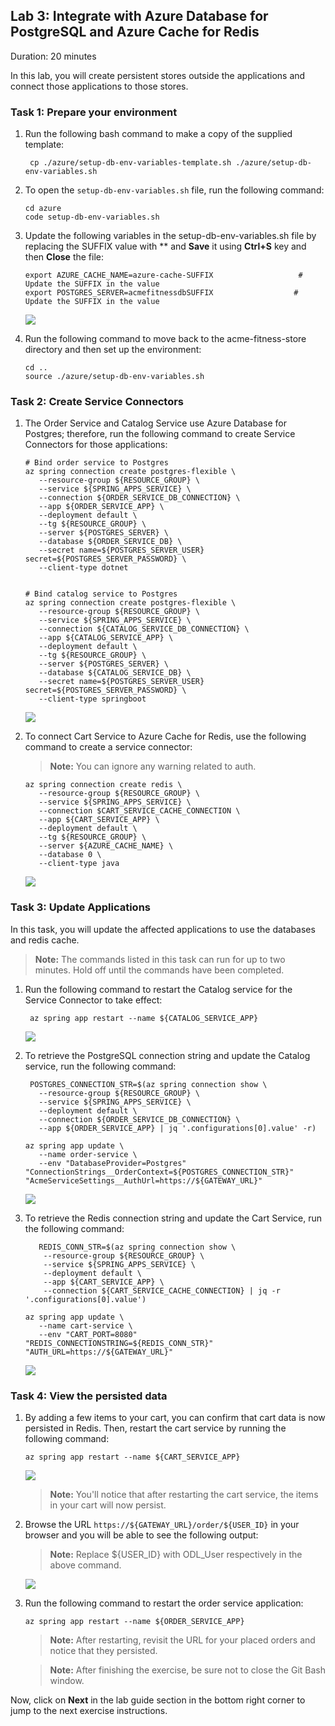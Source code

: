 ## Lab 3: Integrate with Azure Database for PostgreSQL and Azure Cache for Redis

Duration: 20 minutes

In this lab, you will create persistent stores outside the applications and connect those applications to those stores.

### Task 1: Prepare your environment 

1. Run the following bash command to make a copy of the supplied template:

   ```shell
    cp ./azure/setup-db-env-variables-template.sh ./azure/setup-db-env-variables.sh
   ```
   
1. To open the `setup-db-env-variables.sh` file, run the following command:

   ```shell
   cd azure
   code setup-db-env-variables.sh
   ```

1. Update the following variables in the setup-db-env-variables.sh file by replacing the SUFFIX value with **<inject key="DeploymentID" enableCopy="true" /> and **Save** it using **Ctrl+S** key and then **Close** the file:

   ```shell
   export AZURE_CACHE_NAME=azure-cache-SUFFIX                   # Update the SUFFIX in the value
   export POSTGRES_SERVER=acmefitnessdbSUFFIX                  # Update the SUFFIX in the value
   ```
   
   ![](Images/Ex3-T1-S3.png)
   
   
1. Run the following command to move back to the acme-fitness-store directory and then set up the environment:
  
   ```shell
   cd ..
   source ./azure/setup-db-env-variables.sh
   ```
   
### Task 2: Create Service Connectors
   
 1. The Order Service and Catalog Service use Azure Database for Postgres; therefore, run the following command to create Service Connectors for those applications:

      ```shell
      # Bind order service to Postgres
      az spring connection create postgres-flexible \
         --resource-group ${RESOURCE_GROUP} \
         --service ${SPRING_APPS_SERVICE} \
         --connection ${ORDER_SERVICE_DB_CONNECTION} \
         --app ${ORDER_SERVICE_APP} \
         --deployment default \
         --tg ${RESOURCE_GROUP} \
         --server ${POSTGRES_SERVER} \
         --database ${ORDER_SERVICE_DB} \
         --secret name=${POSTGRES_SERVER_USER} secret=${POSTGRES_SERVER_PASSWORD} \
         --client-type dotnet
    

      # Bind catalog service to Postgres
      az spring connection create postgres-flexible \
         --resource-group ${RESOURCE_GROUP} \
         --service ${SPRING_APPS_SERVICE} \
         --connection ${CATALOG_SERVICE_DB_CONNECTION} \
         --app ${CATALOG_SERVICE_APP} \
         --deployment default \
         --tg ${RESOURCE_GROUP} \
         --server ${POSTGRES_SERVER} \
         --database ${CATALOG_SERVICE_DB} \
         --secret name=${POSTGRES_SERVER_USER} secret=${POSTGRES_SERVER_PASSWORD} \
         --client-type springboot
      ```
 
      ![](Images/upd-mjv2-19-new.png)
 
 1. To connect Cart Service to Azure Cache for Redis, use the following command to create a service connector:
    
     >**Note:** You can ignore any warning related to auth. 

      ```shell
      az spring connection create redis \
         --resource-group ${RESOURCE_GROUP} \
         --service ${SPRING_APPS_SERVICE} \
         --connection $CART_SERVICE_CACHE_CONNECTION \
         --app ${CART_SERVICE_APP} \
         --deployment default \
         --tg ${RESOURCE_GROUP} \
         --server ${AZURE_CACHE_NAME} \
         --database 0 \
         --client-type java 
      ```

      ![](Images/upd-mjv2-20-new.png)

### Task 3: Update Applications

In this task, you will update the affected applications to use the databases and redis cache.

> **Note:** The commands listed in this task can run for up to two minutes. Hold off until the commands have been completed.

1. Run the following command to restart the Catalog service for the Service Connector to take effect:

   ```shell
    az spring app restart --name ${CATALOG_SERVICE_APP}
   ```
  
    ![](Images/restart-catalog-new.png)
    
1. To retrieve the PostgreSQL connection string and update the Catalog service, run the following command:

   ```shell
    POSTGRES_CONNECTION_STR=$(az spring connection show \
      --resource-group ${RESOURCE_GROUP} \
      --service ${SPRING_APPS_SERVICE} \
      --deployment default \
      --connection ${ORDER_SERVICE_DB_CONNECTION} \
      --app ${ORDER_SERVICE_APP} | jq '.configurations[0].value' -r)

   az spring app update \
      --name order-service \
      --env "DatabaseProvider=Postgres" "ConnectionStrings__OrderContext=${POSTGRES_CONNECTION_STR}" "AcmeServiceSettings__AuthUrl=https://${GATEWAY_URL}"
   ```
   
   ![](Images/mjv2-31-new.png)
   
1. To retrieve the Redis connection string and update the Cart Service, run the following command:   

   ```shell
      REDIS_CONN_STR=$(az spring connection show \
       --resource-group ${RESOURCE_GROUP} \
       --service ${SPRING_APPS_SERVICE} \
       --deployment default \
       --app ${CART_SERVICE_APP} \
       --connection ${CART_SERVICE_CACHE_CONNECTION} | jq -r '.configurations[0].value')

   az spring app update \
      --name cart-service \
      --env "CART_PORT=8080" "REDIS_CONNECTIONSTRING=${REDIS_CONN_STR}" "AUTH_URL=https://${GATEWAY_URL}"
   ```
  
    ![](Images/mjv2-32-new.png)
  
### Task 4: View the persisted data 

1. By adding a few items to your cart, you can confirm that cart data is now persisted in Redis. Then, restart the cart service by running the following command:

   ```shell
   az spring app restart --name ${CART_SERVICE_APP}
   ``` 

   ![](Images/mjv2-33-new.png)

   > **Note:** You'll notice that after restarting the cart service, the items in your cart will now persist.

3.  Browse the URL `https://${GATEWAY_URL}/order/${USER_ID}` in your browser and you will be able to see the following output:
      > **Note:** Replace ${USER_ID} with ODL_User <inject key="DeploymentID" enableCopy="false" /> respectively in the above command.


     ![](Images/browser.png)

4. Run the following command to restart the order service application:

   ```shell
   az spring app restart --name ${ORDER_SERVICE_APP}
   ```
   
   > **Note:** After restarting, revisit the URL for your placed orders and notice that they persisted. 

   > **Note:** After finishing the exercise, be sure not to close the Git Bash window.

Now, click on **Next** in the lab guide section in the bottom right corner to jump to the next exercise instructions.
